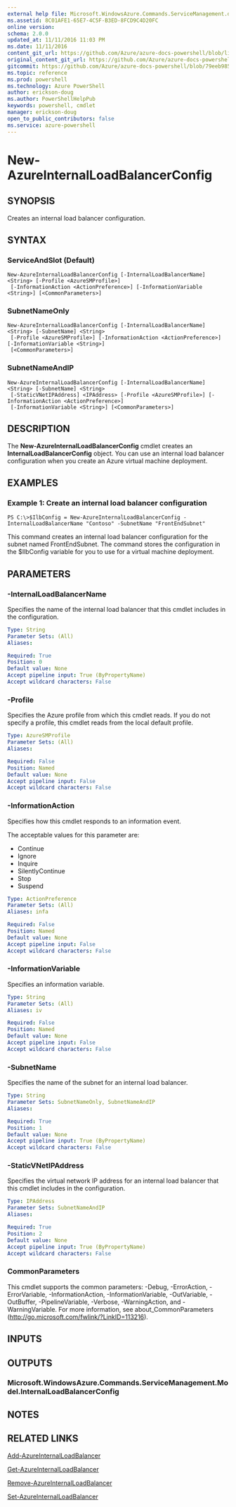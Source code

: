 ```yaml
---
external help file: Microsoft.WindowsAzure.Commands.ServiceManagement.dll-Help.xml
ms.assetid: 8C01AFE1-65E7-4C5F-B3ED-8FCD9C4D20FC
online version: 
schema: 2.0.0
updated_at: 11/11/2016 11:03 PM
ms.date: 11/11/2016
content_git_url: https://github.com/Azure/azure-docs-powershell/blob/live/azureps-cmdlets-docs/ServiceManagement/Azure.Service/v3.1.0/New-AzureInternalLoadBalancerConfig.md
original_content_git_url: https://github.com/Azure/azure-docs-powershell/blob/live/azureps-cmdlets-docs/ServiceManagement/Azure.Service/v3.1.0/New-AzureInternalLoadBalancerConfig.md
gitcommit: https://github.com/Azure/azure-docs-powershell/blob/79eeb985ea480979357fb4695832a0c3d29a48bf/azureps-cmdlets-docs/ServiceManagement/Azure.Service/v3.1.0/New-AzureInternalLoadBalancerConfig.md
ms.topic: reference
ms.prod: powershell
ms.technology: Azure PowerShell
author: erickson-doug
ms.author: PowerShellHelpPub
keywords: powershell, cmdlet
manager: erickson-doug
open_to_public_contributors: false
ms.service: azure-powershell
---
```


# New-AzureInternalLoadBalancerConfig

## SYNOPSIS
Creates an internal load balancer configuration.

## SYNTAX

### ServiceAndSlot (Default)
```
New-AzureInternalLoadBalancerConfig [-InternalLoadBalancerName] <String> [-Profile <AzureSMProfile>]
 [-InformationAction <ActionPreference>] [-InformationVariable <String>] [<CommonParameters>]
```

### SubnetNameOnly
```
New-AzureInternalLoadBalancerConfig [-InternalLoadBalancerName] <String> [-SubnetName] <String>
 [-Profile <AzureSMProfile>] [-InformationAction <ActionPreference>] [-InformationVariable <String>]
 [<CommonParameters>]
```

### SubnetNameAndIP
```
New-AzureInternalLoadBalancerConfig [-InternalLoadBalancerName] <String> [-SubnetName] <String>
 [-StaticVNetIPAddress] <IPAddress> [-Profile <AzureSMProfile>] [-InformationAction <ActionPreference>]
 [-InformationVariable <String>] [<CommonParameters>]
```

## DESCRIPTION
The **New-AzureInternalLoadBalancerConfig** cmdlet creates an **InternalLoadBalancerConfig** object.
You can use an internal load balancer configuration when you create an Azure virtual machine deployment.

## EXAMPLES

### Example 1: Create an internal load balancer configuration
```
PS C:\>$IlbConfig = New-AzureInternalLoadBalancerConfig -InternalLoadBalancerName "Contoso" -SubnetName "FrontEndSubnet"
```

This command creates an internal load balancer configuration for the subnet named FrontEndSubnet.
The command stores the configuration in the $IlbConfig variable for you to use for a virtual machine deployment.

## PARAMETERS

### -InternalLoadBalancerName
Specifies the name of the internal load balancer that this cmdlet includes in the configuration.

```yaml
Type: String
Parameter Sets: (All)
Aliases: 

Required: True
Position: 0
Default value: None
Accept pipeline input: True (ByPropertyName)
Accept wildcard characters: False
```

### -Profile
Specifies the Azure profile from which this cmdlet reads.
If you do not specify a profile, this cmdlet reads from the local default profile.

```yaml
Type: AzureSMProfile
Parameter Sets: (All)
Aliases: 

Required: False
Position: Named
Default value: None
Accept pipeline input: False
Accept wildcard characters: False
```

### -InformationAction
Specifies how this cmdlet responds to an information event.

The acceptable values for this parameter are:

- Continue
- Ignore
- Inquire
- SilentlyContinue
- Stop
- Suspend

```yaml
Type: ActionPreference
Parameter Sets: (All)
Aliases: infa

Required: False
Position: Named
Default value: None
Accept pipeline input: False
Accept wildcard characters: False
```

### -InformationVariable
Specifies an information variable.

```yaml
Type: String
Parameter Sets: (All)
Aliases: iv

Required: False
Position: Named
Default value: None
Accept pipeline input: False
Accept wildcard characters: False
```

### -SubnetName
Specifies the name of the subnet for an internal load balancer.

```yaml
Type: String
Parameter Sets: SubnetNameOnly, SubnetNameAndIP
Aliases: 

Required: True
Position: 1
Default value: None
Accept pipeline input: True (ByPropertyName)
Accept wildcard characters: False
```

### -StaticVNetIPAddress
Specifies the virtual network IP address for an internal load balancer that this cmdlet includes in the configuration.

```yaml
Type: IPAddress
Parameter Sets: SubnetNameAndIP
Aliases: 

Required: True
Position: 2
Default value: None
Accept pipeline input: True (ByPropertyName)
Accept wildcard characters: False
```

### CommonParameters
This cmdlet supports the common parameters: -Debug, -ErrorAction, -ErrorVariable, -InformationAction, -InformationVariable, -OutVariable, -OutBuffer, -PipelineVariable, -Verbose, -WarningAction, and -WarningVariable. For more information, see about_CommonParameters (http://go.microsoft.com/fwlink/?LinkID=113216).

## INPUTS

## OUTPUTS

### Microsoft.WindowsAzure.Commands.ServiceManagement.Model.InternalLoadBalancerConfig

## NOTES

## RELATED LINKS

[Add-AzureInternalLoadBalancer](xref:ServiceManagement/Azure.Service/v3.1.0/Add-AzureInternalLoadBalancer.md)

[Get-AzureInternalLoadBalancer](xref:ServiceManagement/Azure.Service/v3.1.0/Get-AzureInternalLoadBalancer.md)

[Remove-AzureInternalLoadBalancer](xref:ServiceManagement/Azure.Service/v3.1.0/Remove-AzureInternalLoadBalancer.md)

[Set-AzureInternalLoadBalancer](xref:ServiceManagement/Azure.Service/v3.1.0/Set-AzureInternalLoadBalancer.md)


